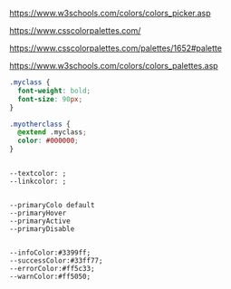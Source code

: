 

https://www.w3schools.com/colors/colors_picker.asp

https://www.csscolorpalettes.com/

https://www.csscolorpalettes.com/palettes/1652#palette

https://www.w3schools.com/colors/colors_palettes.asp

```css
.myclass {
  font-weight: bold;
  font-size: 90px;
}

.myotherclass {
  @extend .myclass;
  color: #000000;
}
```

```

--textcolor: ;
--linkcolor: ;


--primaryColo default
--primaryHover
--primaryActive
--primaryDisable


--infoColor:#3399ff;
--successColor:#33ff77;
--errorColor:#ff5c33;
--warnColor:#ff5050;
```